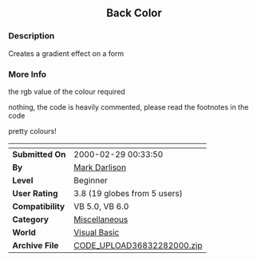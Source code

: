 ﻿<div align="center">

## Back Color


</div>

### Description

Creates a gradient effect on a form
 
### More Info
 
the rgb value of the colour required

nothing, the code is heavily commented, please read the footnotes in the code

pretty colours!


<span>             |<span>
---                |---
**Submitted On**   |2000-02-29 00:33:50
**By**             |[Mark Darlison](https://github.com/Planet-Source-Code/PSCIndex/blob/master/ByAuthor/mark-darlison.md)
**Level**          |Beginner
**User Rating**    |3.8 (19 globes from 5 users)
**Compatibility**  |VB 5\.0, VB 6\.0
**Category**       |[Miscellaneous](https://github.com/Planet-Source-Code/PSCIndex/blob/master/ByCategory/miscellaneous__1-1.md)
**World**          |[Visual Basic](https://github.com/Planet-Source-Code/PSCIndex/blob/master/ByWorld/visual-basic.md)
**Archive File**   |[CODE\_UPLOAD36832282000\.zip](https://github.com/Planet-Source-Code/mark-darlison-back-color__1-6315/archive/master.zip)








